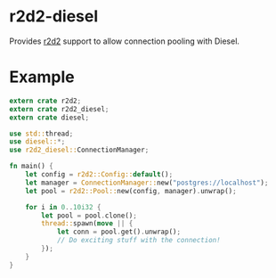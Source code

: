 r2d2-diesel
===========

Provides [r2d2](https://github.com/sfackler/r2d2) support to allow connection
pooling with Diesel.

Example
=======

```rust
extern crate r2d2;
extern crate r2d2_diesel;
extern crate diesel;

use std::thread;
use diesel::*;
use r2d2_diesel::ConnectionManager;

fn main() {
    let config = r2d2::Config::default();
    let manager = ConnectionManager::new("postgres://localhost");
    let pool = r2d2::Pool::new(config, manager).unwrap();

    for i in 0..10i32 {
        let pool = pool.clone();
        thread::spawn(move || {
            let conn = pool.get().unwrap();
            // Do exciting stuff with the connection!
        });
    }
}
